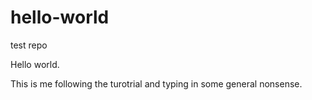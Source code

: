 # hello-world
test repo

Hello world.

This is me following the turotrial and typing in some general nonsense.

